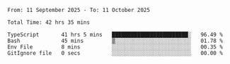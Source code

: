 <!--START_SECTION:waka-->

```abap
From: 11 September 2025 - To: 11 October 2025

Total Time: 42 hrs 35 mins

TypeScript       41 hrs 5 mins   ████████████████████████░   96.49 %
Bash             45 mins         ▒░░░░░░░░░░░░░░░░░░░░░░░░   01.78 %
Env File         8 mins          ░░░░░░░░░░░░░░░░░░░░░░░░░   00.35 %
GitIgnore file   0 secs          ░░░░░░░░░░░░░░░░░░░░░░░░░   00.00 %
```

<!--END_SECTION:waka-->
